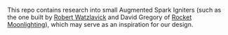 This repo contains research into small Augmented Spark Igniters (such as the one built by [Robert Watzlavick](http://watzlavick.com/robert/rocket/igniters/index.html) and David Gregory of [Rocket Moonlighting](http://www.rocketmoonlighting.com/projects/pr56-igniter)), which may serve as an inspiration for our design.
